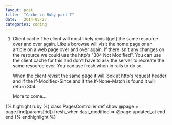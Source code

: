 ```yaml
---
layout: post
title:  "Cache in Ruby part I"
date:   2014-05-27
categories: coding
---
```


1. Client cache
	The client will most likely revisit(get) the same resource over and over again. Like a borowse will visit the home page or an article on a web page over and over again. If there isn't any changes on the resource we could use the http's "304 Not Modified". You can use the client cache for this and don't have to ask the server to recreate the same resource over. You can use fresh when in rails to do so.

	When the client revisit the same page it will look at http's request header and if the If-Modified-Since and if the If-None-Match is found it will return 304.

	More to come...

{% highlight ruby %}
	class PagesController
  		def show
    		@page = page.find(params[:id])
    		fresh_when :last_modified => @page.updated_at
 		end
	end 
{% endhighlight %}
